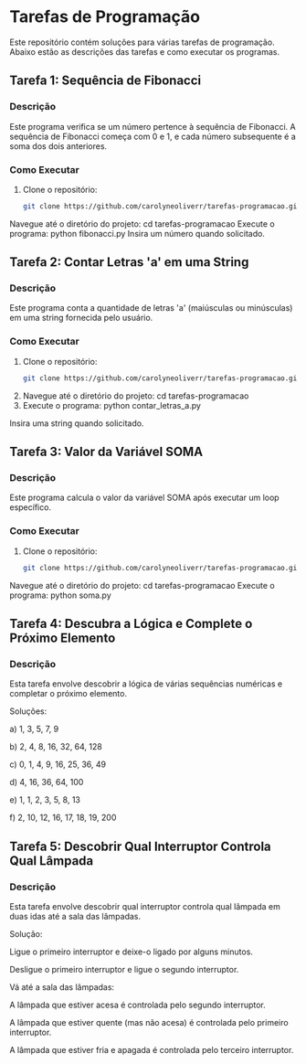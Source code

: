 # Tarefas de Programação

Este repositório contém soluções para várias tarefas de programação. Abaixo estão as descrições das tarefas e como executar os programas.

## Tarefa 1: Sequência de Fibonacci

### Descrição
Este programa verifica se um número pertence à sequência de Fibonacci. A sequência de Fibonacci começa com 0 e 1, e cada número subsequente é a soma dos dois anteriores.

### Como Executar
1. Clone o repositório:
   ```sh
   git clone https://github.com/carolyneoliverr/tarefas-programacao.git
Navegue até o diretório do projeto:
cd tarefas-programacao
Execute o programa:
python fibonacci.py
Insira um número quando solicitado.

## Tarefa 2: Contar Letras 'a' em uma String
### Descrição
Este programa conta a quantidade de letras 'a' (maiúsculas ou minúsculas) em uma string fornecida pelo usuário.

### Como Executar
1. Clone o repositório:
   ```sh
   git clone https://github.com/carolyneoliverr/tarefas-programacao.git
2. Navegue até o diretório do projeto:
cd tarefas-programacao
3. Execute o programa: 
python contar_letras_a.py


Insira uma string quando solicitado.


## Tarefa 3: Valor da Variável SOMA
### Descrição
Este programa calcula o valor da variável SOMA após executar um loop específico.

### Como Executar
1. Clone o repositório:
   ```sh
   git clone https://github.com/carolyneoliverr/tarefas-programacao.git
Navegue até o diretório do projeto:
cd tarefas-programacao
Execute o programa:
python soma.py


## Tarefa 4: Descubra a Lógica e Complete o Próximo Elemento
### Descrição
Esta tarefa envolve descobrir a lógica de várias sequências numéricas e completar o próximo elemento.

Soluções:

a) 1, 3, 5, 7, 9

b) 2, 4, 8, 16, 32, 64, 128

c) 0, 1, 4, 9, 16, 25, 36, 49

d) 4, 16, 36, 64, 100

e) 1, 1, 2, 3, 5, 8, 13

f) 2, 10, 12, 16, 17, 18, 19, 200

## Tarefa 5: Descobrir Qual Interruptor Controla Qual Lâmpada
### Descrição
Esta tarefa envolve descobrir qual interruptor controla qual lâmpada em duas idas até a sala das lâmpadas.

Solução:

Ligue o primeiro interruptor e deixe-o ligado por alguns minutos.

Desligue o primeiro interruptor e ligue o segundo interruptor.

Vá até a sala das lâmpadas:

A lâmpada que estiver acesa é controlada pelo segundo interruptor.

A lâmpada que estiver quente (mas não acesa) é controlada pelo primeiro interruptor.

A lâmpada que estiver fria e apagada é controlada pelo terceiro interruptor.
